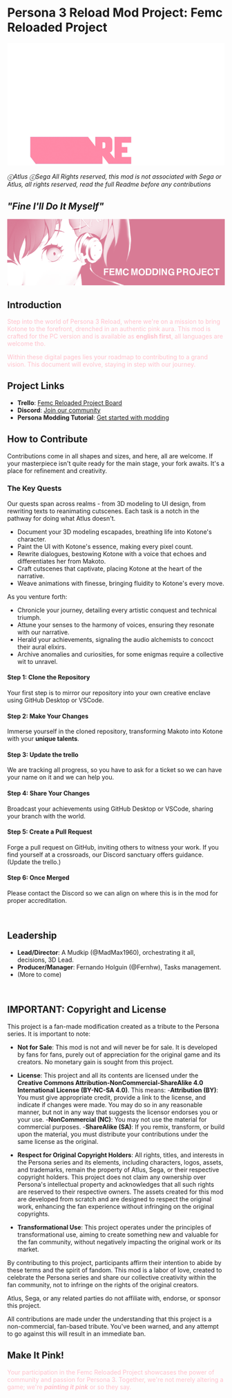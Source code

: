 # Persona 3 Reload Mod Project: Femc Reloaded Project

![logo in Pink](img/readmelogo.png)

_ⓒAtlus ⓒSega All Rights reserved, this mod is not associated with Sega or Atlus, all rights reserved, read the full Readme before any contributions_

## _"Fine I'll Do It Myself"_
![Kotone in Pink](img/readmeimg.png)

## Introduction
<foo style="color:pink;">Step into the world of Persona 3 Reload, where we're on a mission to bring Kotone to the forefront, drenched in an authentic pink aura. This mod is crafted for the PC version and is available as **english first**, all languages are welcome tho.</foo>

<foo style="color:pink;">Within these digital pages lies your roadmap to contributing to a grand vision. This document will evolve, staying in step with our journey. </foo>

## Project Links
- **Trello**: [Femc Reloaded Project Board](https://trello.com/b/jxq6wO79/femc-reloaded-project)
- **Discord**: [Join our community](https://discord.gg/yxtDmX7qXd)
- **Persona Modding Tutorial**: [Get started with modding](https://gamebanana.com/tuts/17156)

## How to Contribute
Contributions come in all shapes and sizes, and here, all are welcome. If your masterpiece isn't quite ready for the main stage, your fork awaits. It's a place for refinement and creativity.

### The Key Quests
Our quests span across realms - from 3D modeling to UI design, from rewriting texts to reanimating cutscenes. Each task is a notch in the pathway for doing what Atlus doesn't.

- Document your 3D modeling escapades, breathing life into Kotone's character.
- Paint the UI with Kotone's essence, making every pixel count.
- Rewrite dialogues, bestowing Kotone with a voice that echoes and differentiates her from Makoto.
- Craft cutscenes that captivate, placing Kotone at the heart of the narrative.
- Weave animations with finesse, bringing fluidity to Kotone's every move.

As you venture forth:
- Chronicle your journey, detailing every artistic conquest and technical triumph.
- Attune your senses to the harmony of voices, ensuring they resonate with our narrative.
- Herald your achievements, signaling the audio alchemists to concoct their aural elixirs.
- Archive anomalies and curiosities, for some enigmas require a collective wit to unravel.

#### Step 1: Clone the Repository
Your first step is to mirror our repository into your own creative enclave using GitHub Desktop or VSCode.


#### Step 2: Make Your Changes
Immerse yourself in the cloned repository, transforming Makoto into Kotone with your **unique talents**.


#### Step 3: Update the trello
We are tracking all progress, so you have to ask for a ticket so we can have your name on it and we can help you.


#### Step 4: Share Your Changes
Broadcast your achievements using GitHub Desktop or VSCode, sharing your branch with the world.


#### Step 5: Create a Pull Request
Forge a pull request on GitHub, inviting others to witness your work. If you find yourself at a crossroads, our Discord sanctuary offers guidance. (Update the trello.)


#### Step 6: Once Merged
Please contact the Discord so we can align on where this is in the mod for proper accreditation.

<br/>

## Leadership
- **Lead/Director**: A Mudkip (@MadMax1960), orchestrating it all, decisions, 3D Lead.
- **Producer/Manager**: Fernando Holguin (@Fernhw), Tasks management. 
- (More to come)

<br/>



## IMPORTANT: Copyright and License

This project is a fan-made modification created as a tribute to the Persona series. It is important to note:

- **Not for Sale**: This mod is not and will never be for sale. It is developed by fans for fans, purely out of appreciation for the original game and its creators. No monetary gain is sought from this project.
- **License**: This project and all its contents are licensed under the **Creative Commons Attribution-NonCommercial-ShareAlike 4.0 International License (BY-NC-SA 4.0)**. This means:
-**Attribution (BY)**: You must give appropriate credit, provide a link to the license, and indicate if changes were made. You may do so in any reasonable manner, but not in any way that suggests the licensor endorses you or your use.
-**NonCommercial (NC)**: You may not use the material for commercial purposes.
-**ShareAlike (SA)**: If you remix, transform, or build upon the material, you must distribute your contributions under the same license as the original.

- **Respect for Original Copyright Holders**: All rights, titles, and interests in the Persona series and its elements, including characters, logos, assets, and trademarks, remain the property of Atlus, Sega, or their respective copyright holders. This project does not claim any ownership over Persona's intellectual property and acknowledges that all such rights are reserved to their respective owners. The assets created for this mod are developed from scratch and are designed to respect the original work, enhancing the fan experience without infringing on the original copyrights.

- **Transformational Use**: This project operates under the principles of transformational use, aiming to create something new and valuable for the fan community, without negatively impacting the original work or its market.

By contributing to this project, participants affirm their intention to abide by these terms and the spirit of fandom. This mod is a labor of love, created to celebrate the Persona series and share our collective creativity within the fan community, not to infringe on the rights of the original creators.

Atlus, Sega, or any related parties do not affiliate with, endorse, or sponsor this project.

 All contributions are made under the understanding that this project is a non-commercial, fan-based tribute. You've been warned, and any attempt to go against this will result in an immediate ban.





## Make It Pink!
<foo style="color:pink;">Your participation in the Femc Reloaded Project showcases the power of community and passion for Persona 3. Together, we're not merely altering a game; we're _**painting it pink**_ or so they say.</foo>